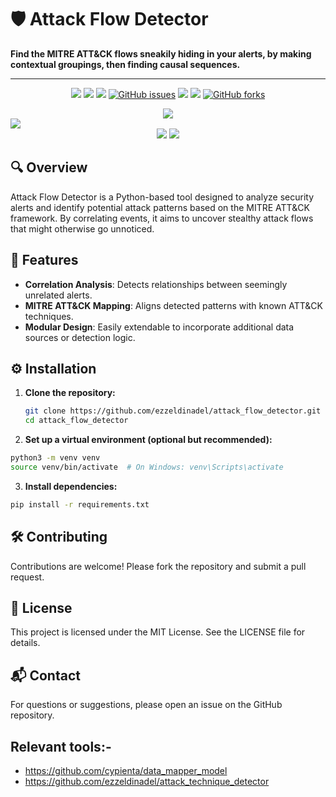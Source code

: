 # 🛡️ Attack Flow Detector

**Find the MITRE ATT&CK flows sneakily hiding in your alerts, by making contextual groupings, then finding causal sequences.**

___
<p align="center">
<a> <img src="https://badges.frapsoft.com/os/v3/open-source.svg?v=103"></a>
<a> <img src="https://img.shields.io/badge/contributions-welcome-brightgreen.svg?style=flat"></a>
<a> <img src="https://img.shields.io/pypi/l/mia.svg"></a>
<a href="https://https://github.com/ezzeldinadel/attack_flow_detector/issues"><img alt="GitHub issues" src="https://img.shields.io/github/issues/ezzeldinadel/attack_flow_detector"></a>
<a href="https://github.com/ezzeldinadel/attack_flow_detector/graphs/contributors" alt="Contributors"> <img src="https://img.shields.io/github/contributors/ezzeldinadel/attack_flow_detector" /></a>
<a href="https://github.com/ezzeldinadel/attack_flow_detector/graphs/stars" alt="Stars"><img src="https://img.shields.io/github/stars/ezzeldinadel/attack_flow_detector" /></a>
<a href="https://github.com//ezzeldinadel/attack_flow_detector"><img alt="GitHub forks" src="https://img.shields.io/github/forks/ezzeldinadel/attack_flow_detector"></a>

<br>
 <p align="center">
   <a> <img src="https://img.shields.io/badge/langchain-1C3C3C?style=for-the-badge&logo=langchain&logoColor=white" /></a>
  <a>  <img src="https://img.shields.io/badge/ChatGPT-74aa9c?style=for-the-badge&logo=openai&logoColor=white" style="display: block; margin-left: auto; margin-right: auto;" /></a> 
   <a><img src="https://img.shields.io/badge/-HuggingFace-FDEE21?style=for-the-badge&logo=HuggingFace&logoColor=black" /></a>
   <a><img src="https://img.shields.io/badge/python-3670A0?style=for-the-badge&logo=python&logoColor=ffdd54" /></a>
</p>



## 🔍 Overview

Attack Flow Detector is a Python-based tool designed to analyze security alerts and identify potential attack patterns based on the MITRE ATT&CK framework. By correlating events, it aims to uncover stealthy attack flows that might otherwise go unnoticed.

## 🚀 Features

- **Correlation Analysis**: Detects relationships between seemingly unrelated alerts.
- **MITRE ATT&CK Mapping**: Aligns detected patterns with known ATT&CK techniques.
- **Modular Design**: Easily extendable to incorporate additional data sources or detection logic.

## ⚙️ Installation

1. **Clone the repository:**

   ```bash
   git clone https://github.com/ezzeldinadel/attack_flow_detector.git
   cd attack_flow_detector
   ```
2. **Set up a virtual environment (optional but recommended):**

```bash
python3 -m venv venv
source venv/bin/activate  # On Windows: venv\Scripts\activate
```
3. **Install dependencies:**


```bash
pip install -r requirements.txt
```

## 🛠️ Contributing
Contributions are welcome! Please fork the repository and submit a pull request.

## 📄 License
This project is licensed under the MIT License. See the LICENSE file for details.

## 📬 Contact
For questions or suggestions, please open an issue on the GitHub repository.

## Relevant tools:- 
- https://github.com/cypienta/data_mapper_model
- https://github.com/ezzeldinadel/attack_technique_detector
